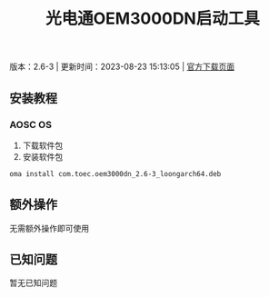 ﻿---
id: 1731
title: 光电通OEM3000DN启动工具
toc: true
weight: 1731
---

版本：2.6-3 | 更新时间：2023-08-23 15:13:05 | [官方下载页面](http://app.loongapps.cn/#/detail/1731)

## 安装教程 

### AOSC OS 

1. 下载软件包
2. 安装软件包

```bash
oma install com.toec.oem3000dn_2.6-3_loongarch64.deb
```

## 额外操作

无需额外操作即可使用

## 已知问题

暂无已知问题

